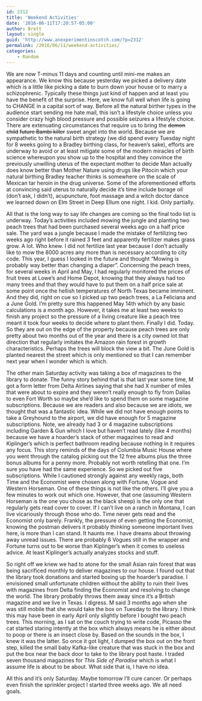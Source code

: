 ```yaml
---
id: 2312
title: 'Weekend Activities'
date: '2016-06-11T17:20:57-05:00'
author: Brett
layout: single
guid: 'http://www.anexperimentinscotch.com/?p=2312'
permalink: /2016/06/11/weekend-activities/
categories:
    - Random
---
```


We are now T-minus 11 days and counting until mini-me makes an appearance. We know this because yesterday we picked a delivery date which is a little like picking a date to burn down your house or to marry a schizophrenic. Typically these things just kind of happen and at least you have the benefit of the surprise. Here, we know full well when life is going to CHANGE in a capital sort of way. Before all the natural birther types in the audience start sending me hate mail, this isn’t a lifestyle choice unless you consider crazy high blood pressure and possible seizures a lifestyle choice. There are extenuating circumstances that require us to bring the <del datetime="2016-06-11T22:24:21+00:00">demon child</del> <del datetime="2016-06-11T22:24:21+00:00">future Bambi killer</del> sweet angel into the world. Because we are sympathetic to the natural birth strategy (we did spend every Tuesday night for 8 weeks going to a Bradley birthing class, for heaven’s sake), efforts are underway to avoid or at least mitigate some of the modern miracles of birth science whereupon you show up to the hospital and they convince the previously unwilling uterus of the expectant mother to decide Man actually does know better than Mother Nature using drugs like Pitocin which your natural birthing Bradley teacher thinks is somewhere on the scale of Mexican tar heroin in the drug universe. Some of the aforementioned efforts at convincing said uterus to naturally decide it’s time include borage oil (don’t ask, I didn’t), acupuncture, foot massage and a witch doctor dance we learned down on Elm Street in Deep Ellum one night. I kid. Only partially.

All that is the long way to say life changes are coming so the final todo list is underway. Today’s activities included mowing the jungle and planting two peach trees that had been purchased several weeks ago on a half price sale. The yard was a jungle because I made the mistake of fertilizing two weeks ago right before it rained 3 feet and apparently fertilizer makes grass grow. A lot. Who knew. I did not fertilize last year because I don’t actually like to mow the 8000 acres any more than is necessary according to city code. This year, I guess I looked in the future and thought “Mowing is probably way better than changing a diaper”. Concerning the peach trees, for several weeks in April and May, I had regularly monitored the prices of fruit trees at Lowe’s and Home Depot, knowing that they always had too many trees and that they would have to put them on a half price sale at some point once the hellish temperatures of North Texas became imminent. And they did, right on cue so I picked up two peach trees, a La Feliciana and a June Gold. I’m pretty sure this happened May 14th which by any basic calculations is a month ago. However, it takes me at least two weeks to finish any project so the pressure of a living creature like a peach tree meant it took four weeks to decide where to plant them. Finally I did. Today. So they are out on the edge of the property because peach trees are only pretty about two months out of the year and there is a city owned lot that direction that regularly imitates the Amazon rain forest in growth characteristics. Perhaps the trees will block the view a bit. The June Gold is planted nearest the street which is only mentioned so that I can remember next year when I wonder which is which.

The other main Saturday activity was taking a box of magazines to the library to donate. The funny story behind that is that last year some time, M got a form letter from Delta Airlines saying that she had X number of miles that were about to expire and they weren’t really enough to fly from Dallas to even Fort Worth so maybe she’d like to spend them on some magazine subscriptions. Because we are readers and also because we are idiots, we thought that was a fantastic idea. While we did not have enough points to take a Greyhound to the airport, we did have enough for 5 magazine subscriptions. Note, we already had 3 or 4 magazine subscriptions including Garden &amp; Gun which I love but haven’t read lately (like 4 months) because we have a hoarder’s stack of other magazines to read and Kiplinger’s which is perfect bathroom reading because nothing in it requires any focus. This story reminds of the days of Columbia Music House where you went through the catalog picking out the 12 free albums plus the three bonus albums for a penny more. Probably not worth retelling that one. I’m sure you have had the same experience. So we picked out five subscriptions. While I cautioned strongly against any weekly rags, both Time and the Economist were chosen along with Fortune, Vogue and Western Horseman. One of these things is not like the others. I’ll give you a few minutes to work out which one. However, that one (assuming Western Horseman is the one you chose as the black sheep) is the only one that regularly gets read cover to cover. If I can’t live on a ranch in Montana, I can live vicariously through those who do. Time never gets read and the Economist only barely. Frankly, the pressure of even getting the Economist, knowing the postman delivers it probably thinking someone important lives here, is more than I can stand. It haunts me. I have dreams about throwing away unread issues. There are probably 6 Vogues still in the wrapper and Fortune turns out to be worse than Kiplinger’s when it comes to useless advice. At least Kiplinger’s actually analyzes stocks and stuff.

So right off we knew we had to atone for the small Asian rain forest that was being sacrificed monthly to deliver magazines to our house. I found out that the library took donations and started boxing up the hoarder’s paradise. I envisioned small unfortunate children without the ability to ruin their lives with magazines from Delta finding the Economist and resolving to change the world. The library probably throws them away since it’s a British magazine and we live in Texas. I digress. M said 3 months ago when she was still mobile that she would take the box on Tuesday to the library. I think this may have been in early April only slightly before I bought two peach trees. This morning, as I sat on the couch trying to write code, Picasso the cat started staring intently at the box which always means he is either about to poop or there is an insect close by. Based on the sounds in the box, I knew it was the latter. So once it got light, I dumped the box out on the front step, killed the small baby Kafka-like creature that was stuck in the box and put the box near the back door to take to the library post haste. I traded seven thousand magazines for *This Side of Paradise* which is what I assume life is about to be about. What side that is, I have no idea.

All this and it’s only Saturday. Maybe tomorrow I’ll cure cancer. Or perhaps even finish the sprinkler project I started three weeks ago. We all need goals.